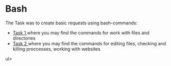 #  Bash
The Task was to create basic requests using bash-commands:
 <ul>
<li>  <a href=""> Task 1 </a> where you may find the commands for work with files and directories </li>
<li>  <a href=""> Task 2 </a> where you may find the commands for  editing files, checking and killing proccesses, working with websites </li>
 </ul>ul>
